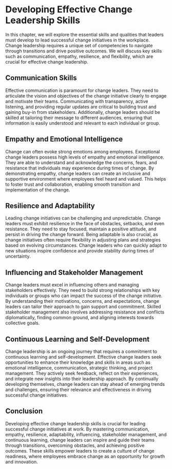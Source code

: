 # Developing Effective Change Leadership Skills

In this chapter, we will explore the essential skills and qualities that leaders must develop to lead successful change initiatives in the workplace. Change leadership requires a unique set of competencies to navigate through transitions and drive positive outcomes. We will discuss key skills such as communication, empathy, resilience, and flexibility, which are crucial for effective change leadership.

## Communication Skills

Effective communication is paramount for change leaders. They need to articulate the vision and objectives of the change initiative clearly to engage and motivate their teams. Communicating with transparency, active listening, and providing regular updates are critical to building trust and gaining buy-in from stakeholders. Additionally, change leaders should be skilled at tailoring their message to different audiences, ensuring that information is easily understood and relevant to each individual or group.

## Empathy and Emotional Intelligence

Change can often evoke strong emotions among employees. Exceptional change leaders possess high levels of empathy and emotional intelligence. They are able to understand and acknowledge the concerns, fears, and resistance that individuals may experience during times of change. By demonstrating empathy, change leaders can create an inclusive and supportive environment where employees feel heard and valued. This helps to foster trust and collaboration, enabling smooth transition and implementation of the change.

## Resilience and Adaptability

Leading change initiatives can be challenging and unpredictable. Change leaders must exhibit resilience in the face of obstacles, setbacks, and even resistance. They need to stay focused, maintain a positive attitude, and persist in driving the change forward. Being adaptable is also crucial, as change initiatives often require flexibility in adjusting plans and strategies based on evolving circumstances. Change leaders who can quickly adapt to new situations inspire confidence and provide stability during times of uncertainty.

## Influencing and Stakeholder Management

Change leaders must excel in influencing others and managing stakeholders effectively. They need to build strong relationships with key individuals or groups who can impact the success of the change initiative. By understanding their motivations, concerns, and expectations, change leaders can tailor their approach to gain support and commitment. Skilled stakeholder management also involves addressing resistance and conflicts diplomatically, finding common ground, and aligning interests towards collective goals.

## Continuous Learning and Self-Development

Change leadership is an ongoing journey that requires a commitment to continuous learning and self-development. Effective change leaders seek opportunities to enhance their knowledge and skills in areas such as emotional intelligence, communication, strategic thinking, and project management. They actively seek feedback, reflect on their experiences, and integrate new insights into their leadership approach. By continually developing themselves, change leaders can stay ahead of emerging trends and challenges, ensuring their relevance and effectiveness in driving successful change initiatives.

## Conclusion

Developing effective change leadership skills is crucial for leading successful change initiatives at work. By mastering communication, empathy, resilience, adaptability, influencing, stakeholder management, and continuous learning, change leaders can inspire and guide their teams through transitions, overcoming obstacles, and achieving positive outcomes. These skills empower leaders to create a culture of change readiness, where employees embrace change as an opportunity for growth and innovation.
